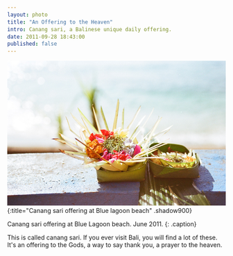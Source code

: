 ```yaml
---
layout: photo
title: "An Offering to the Heaven"
intro: Canang sari, a Balinese unique daily offering. 
date: 2011-09-28 18:43:00
published: false
---
```


![canang](/images/58570011.jpg "A gift to heaven")
{:title="Canang sari offering at Blue lagoon beach" .shadow900}

Canang sari offering at Blue Lagoon beach. June 2011. 
{: .caption}

This is called canang sari. If you ever visit Bali, you will find a lot of these. It's an offering to the Gods, a way to say thank you, a prayer to the heaven.
